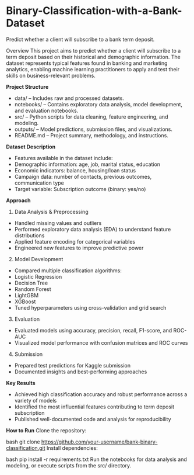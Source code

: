 # Binary-Classification-with-a-Bank-Dataset
Predict whether a client will subscribe to a bank term deposit.

Overview
This project aims to predict whether a client will subscribe to a term deposit based on their historical and demographic information. The dataset represents typical features found in banking and marketing analytics, enabling machine learning practitioners to apply and test their skills on business-relevant problems.

**Project Structure**
- data/ – Includes raw and processed datasets.
- notebooks/ – Contains exploratory data analysis, model development, and evaluation notebooks.
- src/ – Python scripts for data cleaning, feature engineering, and modeling.
- outputs/ – Model predictions, submission files, and visualizations.
- README.md – Project summary, methodology, and instructions.

**Dataset Description**
- Features available in the dataset include:
- Demographic information: age, job, marital status, education
- Economic indicators: balance, housing/loan status
- Campaign data: number of contacts, previous outcomes, communication type
- Target variable: Subscription outcome (binary: yes/no)

**Approach**
1. Data Analysis & Preprocessing
- Handled missing values and outliers
- Performed exploratory data analysis (EDA) to understand feature distributions
- Applied feature encoding for categorical variables
- Engineered new features to improve predictive power

2. Model Development
- Compared multiple classification algorithms:
- Logistic Regression
- Decision Tree
- Random Forest
- LightGBM
- XGBoost
- Tuned hyperparameters using cross-validation and grid search

3. Evaluation
- Evaluated models using accuracy, precision, recall, F1-score, and ROC-AUC
- Visualized model performance with confusion matrices and ROC curves

4. Submission
- Prepared test predictions for Kaggle submission
- Documented insights and best-performing approaches

**Key Results**
- Achieved high classification accuracy and robust performance across a variety of models
- Identified the most influential features contributing to term deposit subscription
- Published well-documented code and analysis for reproducibility

**How to Run**
Clone the repository:

bash
git clone https://github.com/your-username/bank-binary-classification.git
Install dependencies:

bash
pip install -r requirements.txt
Run the notebooks for data analysis and modeling, or execute scripts from the src/ directory.
